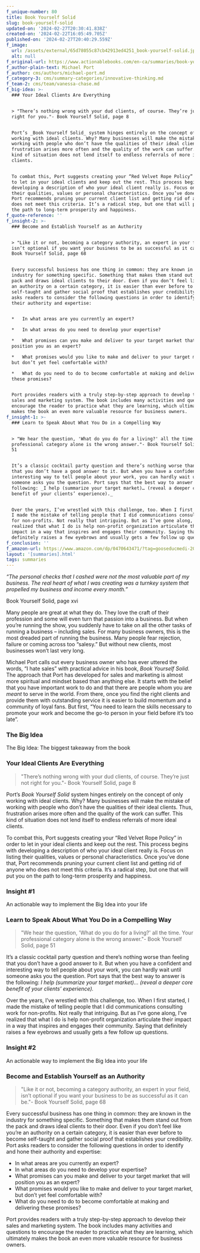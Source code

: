 ```yaml
---
f_unique-number: 80
title: Book Yourself Solid
slug: book-yourself-solid
updated-on: '2024-02-27T20:30:41.838Z'
created-on: '2024-02-22T16:05:49.705Z'
published-on: '2024-02-27T20:40:29.559Z'
f_image:
  url: /assets/external/65d78055c87cb42913ed4251_book-yourself-solid.jpeg
  alt: null
f_original-url: https://www.actionablebooks.com/en-ca/summaries/book-yourself-solid/
f_author-plain-text: Michael Port
f_author: cms/authors/michael-port.md
f_category-3: cms/summary-categories/innovative-thinking.md
f_team-2: cms/team/vanessa-chase.md
f_big-idea: >-
  ### Your Ideal Clients Are Everything


  > "There’s nothing wrong with your dud clients, of course. They’re just not
  right for you."- Book Yourself Solid, page 8


  Port’s _Book Yourself Solid_ system hinges entirely on the concept of only
  working with ideal clients. Why? Many businesses will make the mistake of
  working with people who don’t have the qualities of their ideal clients. Thus,
  frustration arises more often and the quality of the work can suffer. This
  kind of situation does not lend itself to endless referrals of more ideal
  clients.


  To combat this, Port suggests creating your “Red Velvet Rope Policy” in order
  to let in your ideal clients and keep out the rest. This process begins with
  developing a description of who your ideal client really is. Focus on listing
  their qualities, values or personal characteristics. Once you’ve done that,
  Port recommends pruning your current client list and getting rid of anyone who
  does not meet this criteria. It’s a radical step, but one that will put you on
  the path to long-term prosperity and happiness.
f_quote-reference: ''
f_insight-2: >-
  ### Become and Establish Yourself as an Authority


  > "Like it or not, becoming a category authority, an expert in your field,
  isn’t optional if you want your business to be as successful as it can be."-
  Book Yourself Solid, page 68


  Every successful business has one thing in common: they are known in the
  industry for something specific. Something that makes them stand out from the
  pack and draws ideal clients to their door. Even if you don’t feel like you’re
  an authority on a certain category, it is easier than ever before to become
  self-taught and gather social proof that establishes your credibility. Port
  asks readers to consider the following questions in order to identify and hone
  their authority and expertise:


  *   In what areas are you currently an expert?

  *   In what areas do you need to develop your expertise?

  *   What promises can you make and deliver to your target market that will
  position you as an expert?

  *   What promises would you like to make and deliver to your target market,
  but don’t yet feel comfortable with?

  *   What do you need to do to become comfortable at making and delivering
  these promises?


  Port provides readers with a truly step-by-step approach to develop their
  sales and marketing system. The book includes many activities and questions to
  encourage the reader to practice what they are learning, which ultimately
  makes the book an even more valuable resource for business owners.
f_insight-1: >-
  ### Learn to Speak About What You Do in a Compelling Way


  > "We hear the question, 'What do you do for a living?' all the time. Your
  professional category alone is the wrong answer."- Book Yourself Solid, page
  51


  It’s a classic cocktail party question and there’s nothing worse than feeling
  that you don’t have a good answer to it. But when you have a confident and
  interesting way to tell people about your work, you can hardly wait until
  someone asks you the question. Port says that the best way to answer is the
  following: _I help (summarize your target market)… (reveal a deeper core
  benefit of your clients’ experience)._


  Over the years, I’ve wrestled with this challenge, too. When I first started,
  I made the mistake of telling people that I did communications consulting work
  for non-profits. Not really that intriguing. But as I’ve gone along, I’ve
  realized that what I do is help non-profit organization articulate their
  impact in a way that inspires and engages their community. Saying that
  definitely raises a few eyebrows and usually gets a few follow up questions.
f_conclusion: ''
f_amazon-url: https://www.amazon.com/dp/0470643471/?tag=gooseducmedi-20
layout: '[summaries].html'
tags: summaries
---
```


_“The personal checks that I cashed were not the most valuable part of my business. The real heart of what I was creating was a turnkey system that propelled my business and income every month.”_

Book Yourself Solid, page xvi

Many people are great at what they do. They love the craft of their profession and some will even turn that passion into a business. But when you’re running the show, you suddenly have to take on all the other tasks of running a business – including sales. For many business owners, this is the most dreaded part of running the business. Many people fear rejection, failure or coming across too “salesy.” But without new clients, most businesses won’t last very long.

Michael Port calls out every business owner who has ever uttered the words, “I hate sales” with practical advice in his book, _Book Yourself Solid._ The approach that Port has developed for sales and marketing is almost more spiritual and mindset based than anything else. It starts with the belief that you have important work to do and that there are people whom you are _meant_ to serve in the world. From there, once you find the right clients and provide them with outstanding service it is easier to build momentum and a community of loyal fans. But first, “You need to learn the skills necessary to promote your work and become the go-to person in your field before it’s too late”.

### The Big Idea

The Big Idea: The biggest takeaway from the book

### Your Ideal Clients Are Everything

> "There’s nothing wrong with your dud clients, of course. They’re just not right for you."- Book Yourself Solid, page 8

Port’s _Book Yourself Solid_ system hinges entirely on the concept of only working with ideal clients. Why? Many businesses will make the mistake of working with people who don’t have the qualities of their ideal clients. Thus, frustration arises more often and the quality of the work can suffer. This kind of situation does not lend itself to endless referrals of more ideal clients.

To combat this, Port suggests creating your “Red Velvet Rope Policy” in order to let in your ideal clients and keep out the rest. This process begins with developing a description of who your ideal client really is. Focus on listing their qualities, values or personal characteristics. Once you’ve done that, Port recommends pruning your current client list and getting rid of anyone who does not meet this criteria. It’s a radical step, but one that will put you on the path to long-term prosperity and happiness.

### Insight #1

An actionable way to implement the Big Idea into your life

### Learn to Speak About What You Do in a Compelling Way

> "We hear the question, 'What do you do for a living?' all the time. Your professional category alone is the wrong answer."- Book Yourself Solid, page 51

It’s a classic cocktail party question and there’s nothing worse than feeling that you don’t have a good answer to it. But when you have a confident and interesting way to tell people about your work, you can hardly wait until someone asks you the question. Port says that the best way to answer is the following: _I help (summarize your target market)… (reveal a deeper core benefit of your clients’ experience)._

Over the years, I’ve wrestled with this challenge, too. When I first started, I made the mistake of telling people that I did communications consulting work for non-profits. Not really that intriguing. But as I’ve gone along, I’ve realized that what I do is help non-profit organization articulate their impact in a way that inspires and engages their community. Saying that definitely raises a few eyebrows and usually gets a few follow up questions.

### Insight #2

An actionable way to implement the Big Idea into your life

### Become and Establish Yourself as an Authority

> "Like it or not, becoming a category authority, an expert in your field, isn’t optional if you want your business to be as successful as it can be."- Book Yourself Solid, page 68

Every successful business has one thing in common: they are known in the industry for something specific. Something that makes them stand out from the pack and draws ideal clients to their door. Even if you don’t feel like you’re an authority on a certain category, it is easier than ever before to become self-taught and gather social proof that establishes your credibility. Port asks readers to consider the following questions in order to identify and hone their authority and expertise:

*   In what areas are you currently an expert?
*   In what areas do you need to develop your expertise?
*   What promises can you make and deliver to your target market that will position you as an expert?
*   What promises would you like to make and deliver to your target market, but don’t yet feel comfortable with?
*   What do you need to do to become comfortable at making and delivering these promises?

Port provides readers with a truly step-by-step approach to develop their sales and marketing system. The book includes many activities and questions to encourage the reader to practice what they are learning, which ultimately makes the book an even more valuable resource for business owners.
